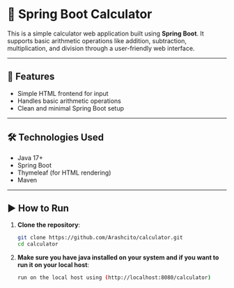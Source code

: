 # 🧮 Spring Boot Calculator

This is a simple calculator web application built using **Spring Boot**. It supports basic arithmetic operations like addition, subtraction, multiplication, and division through a user-friendly web interface.

---

## 🚀 Features

- Simple HTML frontend for input
- Handles basic arithmetic operations
- Clean and minimal Spring Boot setup

---

## 🛠️ Technologies Used

- Java 17+
- Spring Boot
- Thymeleaf (for HTML rendering)
- Maven

---

## ▶️ How to Run

1. **Clone the repository**:
   ```bash
   git clone https://github.com/Arashcito/calculator.git
   cd calculator
2. **Make sure you have java installed on your system and if you want to run it on your local host**:
   ```bash
   run on the local host using (http://localhost:8080/calculator)
